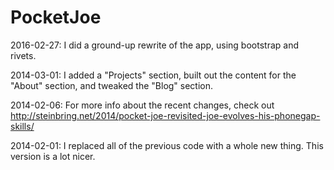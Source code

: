 PocketJoe
=========

2016-02-27: I did a ground-up rewrite of the app, using bootstrap and rivets.

2014-03-01: I added a "Projects" section, built out the content for the "About" section, and tweaked the "Blog" section.

2014-02-06: For more info about the recent changes, check out http://steinbring.net/2014/pocket-joe-revisited-joe-evolves-his-phonegap-skills/

2014-02-01: I replaced all of the previous code with a whole new thing.  This version is a lot nicer.
